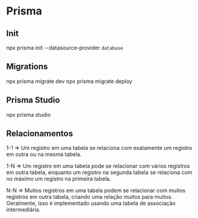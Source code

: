 # Prisma

## Init

npx prisma init --datasource-provider ``database``

## Migrations

npx prisma migrate dev
npx prisma migrate deploy

## Prisma Studio

npx prisma studio

## Relacionamentos

1-1 => Um registro em uma tabela se relaciona com exatamente um registro em outra ou na mesma tabela.

1-N => Um registro em uma tabela pode se relacionar com vários registros em outra tabela, enquanto um registro na segunda tabela se relaciona com no máximo um registro na primeira tabela.

N-N => Muitos registros em uma tabela podem se relacionar com muitos registros em outra tabela, criando uma relação muitos para muitos. Geralmente, isso é implementado usando uma tabela de associação intermediária.
